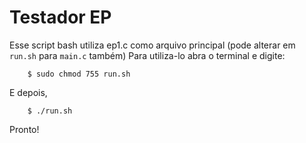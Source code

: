 
# Testador EP

Esse script bash utiliza ep1.c como arquivo principal (pode alterar em `run.sh` para `main.c` também)
Para utiliza-lo abra o terminal e digite:

		$ sudo chmod 755 run.sh

E depois,

		$ ./run.sh

Pronto!
